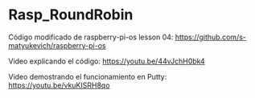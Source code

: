 # Rasp_RoundRobin
Código modificado de raspberry-pi-os lesson 04: https://github.com/s-matyukevich/raspberry-pi-os

Video explicando el código:
https://youtu.be/44vJchH0bk4

Video demostrando el funcionamiento en Putty:
https://youtu.be/vkuKISRH8qo
